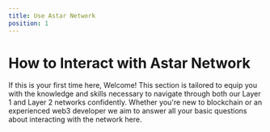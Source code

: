 ```yaml
---
title: Use Astar Network
position: 1
---
```


# How to Interact with Astar Network

If this is your first time here, Welcome! This section is tailored to equip you with the knowledge and skills necessary to navigate through both our Layer 1 and Layer 2 networks confidently. Whether you're new to blockchain or an experienced web3 developer we aim to answer all your basic questions about interacting with the network here.